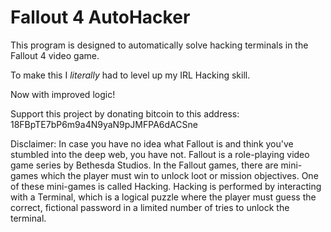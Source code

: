 # Fallout 4 AutoHacker

This program is designed to automatically solve hacking terminals in the Fallout 4 video game.

To make this I *literally* had to level up my IRL Hacking skill.

Now with improved logic!

Support this project by donating bitcoin to this address:
18FBpTE7bP6m9a4N9yaN9pJMFPA6dACSne

Disclaimer:
In case you have no idea what Fallout is and think you've stumbled into the deep web, you have not. Fallout is a role-playing video game series by Bethesda Studios. In the Fallout games, there are mini-games which the player must win to unlock loot or mission objectives. One of these mini-games is called Hacking. Hacking is performed by interacting with a Terminal, which is a logical puzzle where the player must guess the correct, fictional password in a limited number of tries to unlock the terminal.
